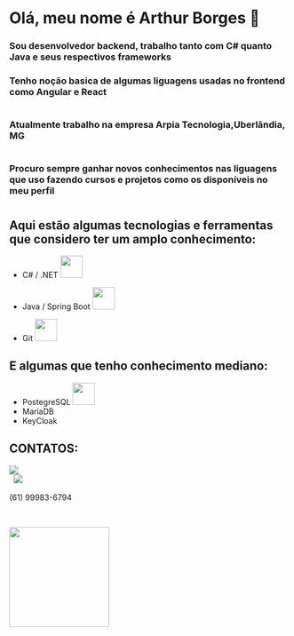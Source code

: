 # Olá, meu nome é Arthur Borges 👋
### Sou desenvolvedor backend, trabalho tanto com C# quanto Java e seus respectivos frameworks
### Tenho noção basica de algumas liguagens usadas no frontend como Angular e React
#
### Atualmente trabalho na empresa Arpia Tecnologia,Uberlândia, MG
#
### Procuro sempre ganhar novos conhecimentos nas liguagens que uso fazendo cursos e projetos como os disponíveis no meu perfil
#
## Aqui estão algumas tecnologias e ferramentas que considero ter um amplo conhecimento:
* C# / .NET <img src="https://cdn.jsdelivr.net/gh/devicons/devicon/icons/dotnetcore/dotnetcore-original.svg" width="40" height="40"/>
&nbsp;

* Java / Spring Boot <img src="https://cdn.jsdelivr.net/gh/devicons/devicon/icons/spring/spring-original-wordmark.svg" width="40" height="40"/>
&nbsp;
          
* Git <img src="https://cdn.jsdelivr.net/gh/devicons/devicon/icons/git/git-original-wordmark.svg" width="40" height="40"/>
          

## E algumas que tenho conhecimento mediano:
* PostegreSQL <img src="https://cdn.jsdelivr.net/gh/devicons/devicon/icons/postgresql/postgresql-original-wordmark.svg" width="40" height="40"/>
* MariaDB
* KeyCloak


## CONTATOS:
<a href="https://www.linkedin.com/in/arthurborgesmoura/" target="_blank"><img src="https://img.shields.io/badge/-LinkedIn-%230077B5?style=for-the-badge&logo=linkedin&logoColor=white" target="_blank"></a>   
&nbsp;
<a href = "mailto:arthurbdemoura@gmail.com"><img src="https://img.shields.io/badge/Gmail-D14836?style=for-the-badge&logo=gmail&logoColor=white" target="_blank"></a>
&nbsp;

(61) 99983-6794

&nbsp;

<a href="https://github.com/ArthurBorgesDeMoura">
<img height="180em" src="https://github-readme-stats.vercel.app/api/top-langs/?username=ArthurBorgesDeMoura&layout=compact&langs_count=7&theme=dracula"/>
